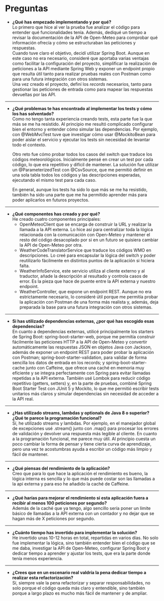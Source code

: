 # Preguntas

- **¿Qué has empezado implementando y por qué?**  
  Lo primero que hice al ver la prueba fue analizar el código para entender qué funcionalidades tenía. Además, dediqué un tiempo a revisar la documentación de la API de Open-Meteo para comprobar qué información ofrecía y cómo se estructuraban las peticiones y respuestas.  
  Cuando tuve claro el objetivo, decidí utilizar Spring Boot. Aunque en este caso no era necesario, consideré que aportaba varias ventajas como facilitar la configuración del proyecto, simplificar la realización de peticiones a la API mediante Spring Web y exponer un endpoint propio que resulta útil tanto para realizar pruebas reales con Postman como para una futura integración con otros sistemas.  
  Una vez creado el proyecto, definí los *records* necesarios, tanto para gestionar las peticiones de entrada como para mapear las respuestas devueltas por las API.

---

- **¿Qué problemas te has encontrado al implementar los tests y cómo los has solventado?**  
  Como no tengo tanta experiencia creando tests, esta parte fue la que más se me ha resistido. Al principio me resultó complicado configurar bien el entorno y entender cómo simular las dependencias. Por ejemplo, con @WebMvcTest tuve que investigar cómo usar @MockitoBean para poder aislar el servicio y ejecutar los tests sin necesidad de levantar todo el contexto.

  Otro reto fue cómo probar todos los casos del switch que traduce los códigos meteorológicos. Inicialmente pensé en crear un test por cada código, lo que era repetitivo y difícil de mantener. La solución fue utilizar un @ParameterizedTest con @CsvSource, que me permitió definir en una sola tabla todos los códigos y las descripciones esperadas, ejecutando el mismo test para cada caso.

  En general, aunque los tests ha sido lo que más se me ha resistido, también ha sido una parte que me ha permitido aprender más para poder aplicarlos en futuros proyectos.

---

- **¿Qué componentes has creado y por qué?**  
  He creado cuatro componentes principales:
    - OpenMeteoClient que se encarga de construir la URL y realizar la llamada a la API externa. Lo hice así para centralizar toda la lógica relacionada con la comunicación con Open-Meteo y mantener el resto del código desacoplado por si en un futuro se quisiera cambiar la API de Open-Meteo por otra.
    - WeatherCodeTranslatorService que traduce los códigos WMO en descripciones. Lo creé para encapsular la lógica del switch y poder reutilizarlo fácilmente en distintos puntos de la aplicación si hiciera falta.
    - WeatherInfoService, este servicio utiliza al cliente externo y al traductor, añade la descripción al resultado y controla casos de error. Es la pieza que hace de puente entre la API externa y nuestro endpoint.
    - WeatherController, que expone un endpoint REST. Aunque no era estrictamente necesario, lo consideré útil porque me permitía probar la aplicación con Postman de una forma más realista y, además, deja preparada la base para una futura integración con otros sistemas.

---

- **Si has utilizado dependencias externas, ¿por qué has escogido esas dependencias?**  
  En cuanto a dependencias externas, utilicé principalmente los starters de Spring Boot: spring-boot-starter-web, porque me permitía construir fácilmente las peticiones HTTP a la API de Open-Meteo y convertir automáticamente las respuestas JSON en objetos Java con Jackson, además de exponer un endpoint REST para poder probar la aplicación con Postman; spring-boot-starter-validation, para validar de forma sencilla los datos de entrada en los records; y spring-boot-starter-cache junto con Caffeine, que ofrece una caché en memoria muy eficiente y se integra perfectamente con Spring para evitar llamadas repetidas a la API externa. También usé Lombok para reducir código repetitivo (getters, setters) y, en la parte de pruebas, combiné Spring Boot Starter Test con JUnit 5 y Mockito, lo que me permitió escribir tests unitarios más claros y simular dependencias sin necesidad de acceder a la API real.

---

- **¿Has utilizado streams, lambdas y optionals de Java 8 o superior? ¿Qué te parece la programación funcional?**  
  Sí, he utilizado streams y lambdas. Por ejemplo, en el manejador global de excepciones usé .stream() junto con .map() para procesar los errores de validación y devolver una respuesta más legible al cliente. En cuanto a la programación funcional, me parece muy útil. Al principio cuesta un poco cambiar la forma de pensar y tiene cierta curva de aprendizaje, pero una vez te acostumbras ayuda a escribir un código más limpio y fácil de mantener.

---

- **¿Qué piensas del rendimiento de la aplicación?**  
  Creo que para lo que hace la aplicación el rendimiento es bueno, la lógica interna es sencilla y lo que más puede costar son las llamadas a la api externa y para eso he añadido la caché de Caffeine.

---

- **¿Qué harías para mejorar el rendimiento si esta aplicación fuera a recibir al menos 100 peticiones por segundo?**  
  Además de la caché que ya tengo, algo sencillo sería poner un límite básico de llamadas a la API externa con un contador y no dejar que se hagan más de X peticiones por segundo.

---

- **¿Cuánto tiempo has invertido para implementar la solución?**  
  He invertido unas 10-12 horas en total, repartidas en varios días. No solo fue implementar la lógica, sino también entender bien el código que se me daba, investigar la API de Open-Meteo, configurar Spring Boot y dedicar tiempo a aprender y ajustar los tests, que era la parte donde tenía menos experiencia.

---

- **¿Crees que en un escenario real valdría la pena dedicar tiempo a realizar esta refactorización?**  
  Sí, siempre vale la pena refactorizar y separar responsabilidades, no solo porque el código queda más claro y entendible, sino también porque a largo plazo es mucho más fácil de mantener y de ampliar.  
